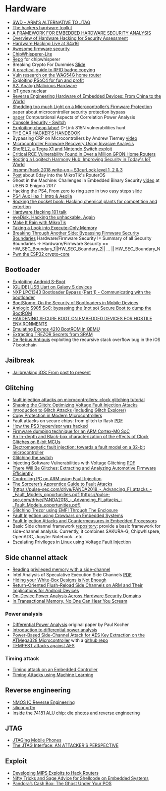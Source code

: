 # Hardware

 - [SWD – ARM’S ALTERNATIVE TO JTAG](https://research.kudelskisecurity.com/2019/05/16/swd-arms-alternative-to-jtag/)
 - [The hackers hardware toolkit](https://github.com/yadox666/The-Hackers-Hardware-Toolkit)
 - [A FRAMEWORK FOR EMBEDDED HARDWARE SECURITY ANALYSIS](https://pdfs.semanticscholar.org/2a2d/23cd993f5fbc77470ae7d04720e8ed7dfa89.pdf)
 - [Overview of Hardware Hacking for Security Assessment](https://medium.com/@LargeCardinal/pentesting-hardware-42cf915c4b21)
 - [Hardware Hacking Live at S4x16](https://www.youtube.com/watch?v=Tq5-7szmxLA)
 - [Awesome firmware security](https://github.com/PreOS-Security/awesome-firmware-security/)
 - [ChipWhisperer-Lite](http://store.newae.com/chipwhisperer-lite-cw1173-basic-board/)
 - [Repo](https://app.assembla.com/spaces/chipwhisperer/git/source/master) for chipwhisperer
 - Breaking Crypto For Dummies [Slide](https://2016.zeronights.ru/wp-content/uploads/2016/12/nabdullin_brcrdu_dark.pdf)
 - [A practical guide to RFID badge copying](https://blog.nviso.be/2017/01/11/a-practical-guide-to-rfid-badge-copying/)
 - [Vuln research on the WAG54G home router](https://www.elttam.com.au/blog/vuln-research-on-the-WAG54G-home-router/)
 - [Exploiting PSoC4 for fun and profit](http://dmitry.gr/index.php?r=05.Projects&proj=23.%20PSoC4)
 - [A2: Analog Malicious Hardware](http://static1.1.sqspcdn.com/static/f/543048/26931843/1464016046717/A2_SP_2016.pdf)
 - [IoT goes nuclear](https://blog.acolyer.org/2017/06/22/iot-goes-nuclear-creating-a-zigbee-chain-reaction/)
 - [Reverse Engineering Hardware of Embedded Devices: From China to the World](http://blog.sec-consult.com/2017/07/reverse-engineering-hardware.html)
 - [Shedding too much Light on a Microcontroller’s Firmware Protection](https://www.usenix.org/system/files/conference/woot17/woot17-paper-obermaier.pdf) paper about microcontroller security protection bypass
 - [paper](https://eprint.iacr.org/2015/260.pdf) Computational Aspects of Correlation Power Analysis
 - [Console Security - Switch](https://media.ccc.de/v/34c3-8941-console_security_-_switch)
 - [Exploiting cheap labor!](https://cr0n1c.wordpress.com/2018/01/08/exploiting-cheap-labor/) D-Link 815N vulnerabilities hunt
 - [THE CAR HACKER’S HANDBOOK](http://opengarages.org/handbook/ebook/)
 - Bypassing CRP on Microcontrollers by Andrew Tierney [video](https://www.youtube.com/watch?v=DTuzuaiQL_Q)
 - [Microcontroller Firmware Recovery Using Invasive Analysis](https://duo.com/blog/microcontroller-firmware-recovery-using-invasive-analysis)
 - [ShofEL2, a Tegra X1 and Nintendo Switch exploit](https://fail0verflow.com/blog/2018/shofel2/)
 - [Critical RCE Vulnerability Found in Over a Million GPON Home Routers](https://www.vpnmentor.com/blog/critical-vulnerability-gpon-router/)
 - [Rooting a Logitech Harmony Hub: Improving Security in Today's IoT World](https://www.fireeye.com/blog/threat-research/2018/05/rooting-logitech-harmony-hub-improving-iot-security.html)
 - [Insomni’hack 2018 write-up – S3curLock level 1, 2 & 3](https://phil242.wordpress.com/2018/03/29/insomnihack-2018-write-up-s3curlock-level-1-2-3/)
 - [Post](http://blog.seekintoo.com/chimay-red.html) about 0day into the MikroTik's RouterOS
 - Ghost in the Machine: Challenges in Embedded Binary Security [video](https://www.youtube.com/watch?v=pMRa8xDFpiE) at USENIX Enigma 2017
 - Hacking the PS4, From zero to ring zero in two easy steps [slide](http://crack.bargains/02r0.pdf)
 - [PS4 Aux Hax 1: Intro & Aeolia](https://fail0verflow.com/blog/2018/ps4-aeolia/)
 - [Rocking the pocket book: Hacking chemical plants for competition and extortion](https://www.blackhat.com/docs/us-15/materials/us-15-Krotofil-Rocking-The-Pocket-Book-Hacking-Chemical-Plant-For-Competition-And-Extortion-wp.pdf)
 - [Hardware Hacking 101 talk](https://github.com/rdomanski/hardware_hacking/tree/master/my_talks/Hardware_Hacking_101)
 - [eyeDisk. Hacking the unhackable. Again](https://www.pentestpartners.com/security-blog/eyedisk-hacking-the-unhackable-again/)
 - [Make It Rain with MikroTik](https://medium.com/tenable-techblog/make-it-rain-with-mikrotik-c90705459bc6)
 - [Taking a Look into Execute-Only Memory](https://www.usenix.org/system/files/woot19-paper_schink.pdf)
 - [Breaking Through Another Side: Bypassing Firmware Security Boundaries](https://medium.com/@matrosov/breaking-through-another-side-bypassing-firmware-security-boundaries-85807d3fe604) Hardware/Firmware Security != Summary of all Security Boundaries -> Hardware/Firmware Security == HW_SEC_Boundary_1||HW_SEC_Boundary_2|| ... || HW_SEC_Boundary_N
 - [Pwn the ESP32 crypto-core](https://limitedresults.com/2019/08/pwn-the-esp32-crypto-core/)

## Bootloader

 - [Exploiting Android S-Boot](http://hexdetective.blogspot.it/2017/02/exploiting-android-s-boot-getting.html)
 - [[GUIDE] USB Uart on Galaxy S devices](https://forum.xda-developers.com/showthread.php?t=1901376)
 - [NXP LPC1343 Bootloader Bypass (Part 1) - Communicating with the bootloader](https://toothless.co/blog/bootloader-bypass-part1/)
 - [BootStomp: On the Security of Bootloaders in Mobile Devices](http://cs.ucsb.edu/~yanick/publications/2017_sec_bootstomp.pdf)
 - [Amlogic S905 SoC: bypassing the (not so) Secure Boot to dump the BootROM](http://www.fredericb.info/2016/10/amlogic-s905-soc-bypassing-not-so.html)
 - [HARDENING SECURE BOOT ON EMBEDDED DEVICES FOR HOSTILE ENVIRONMENTS](http://www.pulse-sec.com/drive/BlueHat_IL_2019_-_Hardening_Secure_Boot_on_Embedded_Devices_for_Hostile_Environments.pdf)
 - [Emulating Exynos 4210 BootROM in QEMU](https://www.fredericb.info/2018/03/emulating-exynos-4210-bootrom-in-qemu.html)
 - [Extracting TREZOR Secrets from SRAM](https://saleemrashid.com/2017/08/17/extracting-trezor-secrets-sram/)
 - [De Rebus Antiquis](https://xerub.github.io/ios/iboot/2018/05/10/de-rebus-antiquis.html) exploiting the recursive stack overflow bug in the iOS 7 bootchain

## Jailbreak

 - [Jailbreaking iOS: From past to present](https://api.tihmstar.net/35c3slides.pdf)

## Glitching

 - [fault injection attacks on microcontrollers: clock glitching tutorial](http://www.t4f.org/articles/fault-injection-attacks-clock-glitching-tutorial/)
 - [Shaping the Glitch: Optimizing Voltage Fault Injection Attacks](https://tches.iacr.org/index.php/TCHES/article/view/7390/6562)
 - [Introduction to Glitch Attacks (including Glitch Explorer)](http://www.newae.com/sidechannel/cwdocs/tutorialglitch.html)
 - [Copy Protection in Modern Microcontrollers](http://www.cl.cam.ac.uk/~sps32/mcu_lock.html)
 - Fault attacks on secure chips: from glitch to flash [PDF](https://www.cl.cam.ac.uk/~sps32/ECRYPT2011_1.pdf)
 - [How the PS3 hypervisor was hacked](https://rdist.root.org/2010/01/27/how-the-ps3-hypervisor-was-hacked/)
 - [Firmware dumping technique for an ARM Cortex-M0 SoC](http://blog.includesecurity.com/2015/11/NordicSemi-ARM-SoC-Firmware-dumping-technique.html)
 - [An In-depth and Black-box characterization of
the effects of Clock Glitches on 8-bit MCUs](https://pdfs.semanticscholar.org/0bcd/7c1ddac0667f54cb3e05739409f47a0d6467.pdf)
 - [Electromagnetic fault injection: towards a fault model on a 32-bit microcontroller](https://arxiv.org/pdf/1402.6421.pdf)
 - [Glitching the switch](https://media.ccc.de/v/c4.openchaos.2018.06.glitching-the-switch)
 - Injecting Software Vulnerabilities with Voltage Glitching [PDF](https://yifan.lu/images/2019/01/Injecting_Software_Vulnerabilities_with_Voltage_Glitching.pdf)
 - [There Will Be Glitches: Extracting and Analyzing Automotive Firmware Efficiently](https://www.riscure.com/uploads/2018/11/Riscure_Whitepaper_Analyzing_Automotive_Firmware.pdf)
 - [Controlling PC on ARM using Fault Injection](https://www.riscure.com/uploads/2017/09/Controlling-PC-on-ARM-using-Fault-Injection.pdf)
 - [The Sorcerer’s Apprentice Guide to Fault Attacks](https://eprint.iacr.org/2004/100.pdf)
 - [https://pulse-sec.com/drive/PANDA2018_-_Advancing_FI_attacks_-_Fault_Models_opportunities.pdf](https://pulse-sec.com/drive/PANDA2018_-_Advancing_FI_attacks_-_Fault_Models_opportunities.pdf)
 - [Glitching Trezor using EMFI Through The Enclosure](http://colinoflynn.com/2019/03/glitching-trezor-using-emfi-through-the-enclosure/)
 - [Fault Injection using Crowbars on Embedded Systems](https://eprint.iacr.org/2016/810.pdf)
 - [Fault Injection Attacks and Countermeasures in Embedded Processors](https://archi2017.loria.fr/wp-content/uploads/2017/03/Arnaud_Tisserand_cours_ARCHI_2017.pdf)
 - Basic Side channel framework [repository](https://github.com/phonchi/Basic-Side-Channel-Framework): provide a basic framework for side-channel analysis. Currently, it combines SAKURA-G, Chipwhispere, OpenADC, Jupyter Notebook...etc.
 - [Escalating Privileges in Linux using Voltage Fault Injection](https://www.riscure.com/uploads/2017/10/Riscure_Whitepaper_Escalating_Privileges_in_Linux_using_Fault_Injection.pdf)

## Side channel attack

 - [Reading privileged memory with a side-channel](https://googleprojectzero.blogspot.it/2018/01/reading-privileged-memory-with-side.html)
 - Intel Analysis of Speculative Execution Side Channels [PDF](https://newsroom.intel.com/wp-content/uploads/sites/11/2018/01/Intel-Analysis-of-Speculative-Execution-Side-Channels.pdf)
 - [Hiding your White-Box Designs is Not Enough](https://www.troopers.de/media/filer_public/b8/4f/b84f0051-3992-4b34-8b7d-7f0be5f209e0/troopers16_teuwen_hiding_your_wb_designs.pdf)
 - [Return-Oriented Flush-Reload Side Channels on ARM and Their Implications for Android Devices](http://web.cse.ohio-state.edu/~zhang.834/papers/ccs16b.pdf)
 - [On-Device Power Analysis Across Hardware Security Domains](https://eprint.iacr.org/2019/689.pdf)
 - [In Transactional Memory, No One Can Hear You Scream](http://blog.ret2.io/2019/06/26/attacking-intel-tsx/)

### Power analysis

 - [Differential Power Analysis](https://www.paulkocher.com/doc/DifferentialPowerAnalysis.pdf) original paper by Paul Kocher
 - [Introduction to differential power analysis](https://link.springer.com/content/pdf/10.1007%2Fs13389-011-0006-y.pdf)
 - [Power-Based Side-Channel Attack for AES Key Extraction on the ATMega328 Microcontroller](https://people.csail.mit.edu/skoppula/papers/sidechannel.pdf) with a [github repo](https://github.com/skoppula/aes-sidechannel)
 - [TEMPEST attacks against AES](https://www.fox-it.com/nl/wp-content/uploads/sites/12/Tempest_attacks_against_AES.pdf)

### Timing attack

 - [Timing attack on an Embedded Controller](https://hackaday.io/project/723-reverse-engineering-toshiba-r100-bios/log/51302-ec-firmware-dumped)
 - [Timing Attacks using Machine Learning](https://parzelsec.de/timing-attacks-with-machine-learning/)

## Reverse engineering

 - [NMOS IC Reverse Engineering](https://www.wdj-consulting.com/blog/nmos-sample.html)
 - [siliconpr0n](https://siliconpr0n.org/)
 - [Inside the 74181 ALU chip: die photos and reverse engineering](http://www.righto.com/2017/01/die-photos-and-reverse-engineering.html)

## JTAG

 - [JTAGing Mobile Phones](https://sysforensics.org/2016/08/jtaging-mobile-phones/)
 - [The JTAG Interface: AN ATTACKER’S PERSPECTIVE](https://optivstorage.blob.core.windows.net/web/file/55e86eae3f04450d9bafcbb3a94559ca/JTAG.Whitepaper.pdf)

## Exploit

 - [Developing MIPS Exploits to Hack Routers](36806.pdf)
 - [Nifty Tricks and Sage Advice for Shellcode on Embedded Systems](https://conference.hitb.org/hitbsecconf2013ams/materials/D1T1%20-%20Travis%20Goodspeed%20-%20Nifty%20Tricks%20and%20Sage%20Advice%20for%20Shellcode%20on%20Embedded%20Systems.pdf)
 - [Pandora’s Cash Box: The Ghost Under Your POS](https://recon.cx/2015/slides/recon2015-17-nitay-artenstein-shift-reduce-Pandora-s-Cash-Box-The-Ghost-Under-Your-POS.pdf)
